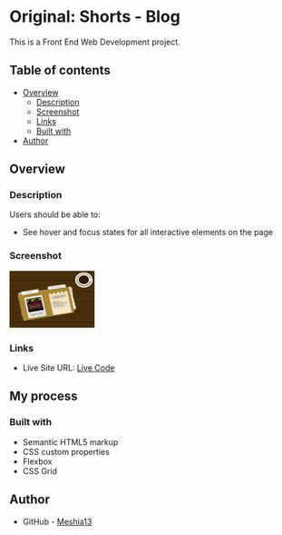# Original: Shorts - Blog

This is a Front End Web Development project.

## Table of contents

- [Overview](#overview)
  - [Description](#description)
  - [Screenshot](#screenshot)
  - [Links](#links)
  - [Built with](#built-with)
- [Author](#author)


## Overview

### Description

Users should be able to:

- See hover and focus states for all interactive elements on the page

### Screenshot


<img src="/assets/images/CaseFile.png" width="150" height="100">

### Links

- Live Site URL: [Live Code](https://meshia13.github.io/original-shorts-blog/)

## My process

### Built with

- Semantic HTML5 markup
- CSS custom properties
- Flexbox
- CSS Grid


## Author

- GitHub - [Meshia13](https://github.com/Meshia13)
